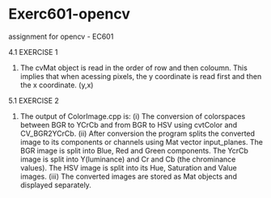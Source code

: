 # Exerc601-opencv
assignment for opencv - EC601

4.1 EXERCISE 1
  1) The cvMat object is read in the order of row and then coloumn. This implies that when acessing pixels, the y coordinate is read first and then the x coordinate. (y,x)

5.1 EXERCISE 2
  1) The output of ColorImage.cpp is: 
     (i) The conversion of colorspaces between BGR to YCrCb and from BGR to HSV using cvtColor and CV_BGR2YCrCb.
     (ii) After conversion the program splits the converted image to its components or channels using Mat vector input_planes. The BGR image is split into Blue, Red and Green components. The YcrCb image is split into Y(luminance) and Cr and Cb (the chrominance values). The HSV image is split into its Hue, Saturation and Value images.
     (iii) The converted images are stored as Mat objects and displayed separately.
